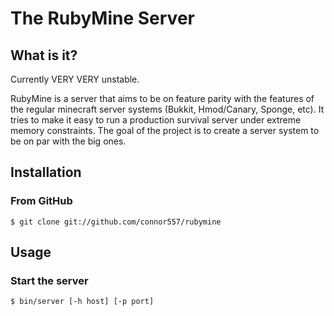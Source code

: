 # The RubyMine Server

## What is it?

Currently VERY VERY unstable.

RubyMine is a server that aims to be on feature parity with the features of the regular minecraft server systems (Bukkit, Hmod/Canary, Sponge, etc). It tries to make it easy to run a production survival server under extreme memory constraints. The goal of the project is to create a server system to be on par with the big ones.

## Installation

### From GitHub

    $ git clone git://github.com/connor557/rubymine

## Usage

### Start the server

    $ bin/server [-h host] [-p port]
